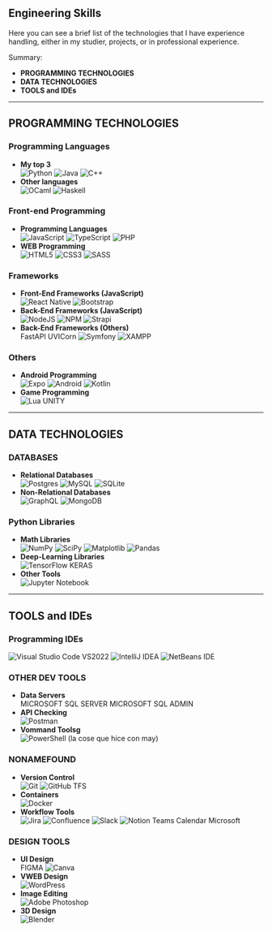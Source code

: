 ## Engineering Skills

Here you can see a brief list of the technologies that I have experience handling, either in my studier, projects, or in professional experience.

Summary:
- **PROGRAMMING TECHNOLOGIES**
- **DATA TECHNOLOGIES**
- **TOOLS and IDEs**

---
## PROGRAMMING TECHNOLOGIES

### Programming Languages
- **My top 3 <br>**
![Python](https://img.shields.io/badge/python-3670A0?style=for-the-badge&logo=python&logoColor=ffdd54)
![Java](https://img.shields.io/badge/java-%23ED8B00.svg?style=for-the-badge&logo=openjdk&logoColor=white)
![C++](https://img.shields.io/badge/c++-%2300599C.svg?style=for-the-badge&logo=c%2B%2B&logoColor=white)
- **Other languages<br>**
![OCaml](https://img.shields.io/badge/OCaml-%23E98407.svg?style=for-the-badge&logo=ocaml&logoColor=white)
![Haskell](https://img.shields.io/badge/Haskell-5e5086?style=for-the-badge&logo=haskell&logoColor=white)

### Front-end Programming
- **Programming Languages<br>**
![JavaScript](https://img.shields.io/badge/javascript-%23323330.svg?style=for-the-badge&logo=javascript&logoColor=%23F7DF1E)
![TypeScript](https://img.shields.io/badge/typescript-%23007ACC.svg?style=for-the-badge&logo=typescript&logoColor=white)
![PHP](https://img.shields.io/badge/php-%23777BB4.svg?style=for-the-badge&logo=php&logoColor=white)
- **WEB Programming<br>**
![HTML5](https://img.shields.io/badge/html5-%23E34F26.svg?style=for-the-badge&logo=html5&logoColor=white)
![CSS3](https://img.shields.io/badge/css3-%231572B6.svg?style=for-the-badge&logo=css3&logoColor=white)
![SASS](https://img.shields.io/badge/Sass-CC6699?style=for-the-badge&logo=sass&logoColor=white)

### Frameworks
- **Front-End Frameworks (JavaScript)<br>**
![React Native](https://img.shields.io/badge/react_native-%2320232a.svg?style=for-the-badge&logo=react&logoColor=%2361DAFB)
![Bootstrap](https://img.shields.io/badge/bootstrap-%238511FA.svg?style=for-the-badge&logo=bootstrap&logoColor=white)
- **Back-End Frameworks (JavaScript)<br>**
![NodeJS](https://img.shields.io/badge/node.js-6DA55F?style=for-the-badge&logo=node.js&logoColor=white)
![NPM](https://img.shields.io/badge/NPM-%23CB3837.svg?style=for-the-badge&logo=npm&logoColor=white)
![Strapi](https://img.shields.io/badge/strapi-%232E7EEA.svg?style=for-the-badge&logo=strapi&logoColor=white)
- **Back-End Frameworks (Others)<br>**
FastAPI UVICorn
![Symfony](https://img.shields.io/badge/symfony-%23000000.svg?style=for-the-badge&logo=symfony&logoColor=white)
![XAMPP](https://img.shields.io/badge/Xampp-F37623?style=for-the-badge&logo=xampp&logoColor=white)

### Others
- **Android Programming<br>**
![Expo](https://img.shields.io/badge/expo-1C1E24?style=for-the-badge&logo=expo&logoColor=#D04A37)
![Android](https://img.shields.io/badge/Android-3DDC84?style=for-the-badge&logo=android&logoColor=white)
![Kotlin](https://img.shields.io/badge/kotlin-%237F52FF.svg?style=for-the-badge&logo=kotlin&logoColor=white)
- **Game Programming<br>**
![Lua](https://img.shields.io/badge/lua-%232C2D72.svg?style=for-the-badge&logo=lua&logoColor=white)
UNITY


---
## DATA TECHNOLOGIES

### DATABASES
- **Relational Databases<br>**
![Postgres](https://img.shields.io/badge/postgres-%23316192.svg?style=for-the-badge&logo=postgresql&logoColor=white) 
![MySQL](https://img.shields.io/badge/mysql-%2300f.svg?style=for-the-badge&logo=mysql&logoColor=white)
![SQLite](https://img.shields.io/badge/sqlite-%2307405e.svg?style=for-the-badge&logo=sqlite&logoColor=white)
- **Non-Relational Databases<br>**
![GraphQL](https://img.shields.io/badge/-GraphQL-E10098?style=for-the-badge&logo=graphql&logoColor=white)
![MongoDB](https://img.shields.io/badge/MongoDB-%234ea94b.svg?style=for-the-badge&logo=mongodb&logoColor=white)

### Python Libraries
- **Math Libraries<br>**
![NumPy](https://img.shields.io/badge/numpy-%23013243.svg?style=for-the-badge&logo=numpy&logoColor=white)
![SciPy](https://img.shields.io/badge/SciPy-%230C55A5.svg?style=for-the-badge&logo=scipy&logoColor=%white)
![Matplotlib](https://img.shields.io/badge/Matplotlib-%23ffffff.svg?style=for-the-badge&logo=Matplotlib&logoColor=black)
![Pandas](https://img.shields.io/badge/pandas-%23150458.svg?style=for-the-badge&logo=pandas&logoColor=white)
- **Deep-Learning Libraries<br>**
![TensorFlow](https://img.shields.io/badge/TensorFlow-%23FF6F00.svg?style=for-the-badge&logo=TensorFlow&logoColor=white)
KERAS
- **Other Tools<br>**
![Jupyter Notebook](https://img.shields.io/badge/jupyter-%23FA0F00.svg?style=for-the-badge&logo=jupyter&logoColor=white)

---
## TOOLS and IDEs

### Programming IDEs
![Visual Studio Code](https://img.shields.io/badge/Visual%20Studio%20Code-0078d7.svg?style=for-the-badge&logo=visual-studio-code&logoColor=white)
VS2022
![IntelliJ IDEA](https://img.shields.io/badge/IntelliJIDEA-000000.svg?style=for-the-badge&logo=intellij-idea&logoColor=white)
![NetBeans IDE](https://img.shields.io/badge/NetBeansIDE-1B6AC6.svg?style=for-the-badge&logo=apache-netbeans-ide&logoColor=white)

### OTHER DEV TOOLS
- **Data Servers<br>**
MICROSOFT SQL SERVER
MICROSOFT SQL ADMIN
- **API Checking<br>**
![Postman](https://img.shields.io/badge/Postman-FF6C37?style=for-the-badge&logo=postman&logoColor=white)
- **Vommand Toolsg<br>**
![PowerShell](https://img.shields.io/badge/PowerShell-%235391FE.svg?style=for-the-badge&logo=powershell&logoColor=white)
(la cose que hice con may)

### NONAMEFOUND
- **Version Control<br>**
![Git](https://img.shields.io/badge/git-%23F05033.svg?style=for-the-badge&logo=git&logoColor=white)
![GitHub](https://img.shields.io/badge/github-%23121011.svg?style=for-the-badge&logo=github&logoColor=white)
TFS
- **Containers<br>**
![Docker](https://img.shields.io/badge/docker-%230db7ed.svg?style=for-the-badge&logo=docker&logoColor=white)
- **Workflow Tools<br>**
![Jira](https://img.shields.io/badge/jira-%230A0FFF.svg?style=for-the-badge&logo=jira&logoColor=white)
![Confluence](https://img.shields.io/badge/confluence-%23172BF4.svg?style=for-the-badge&logo=confluence&logoColor=white)
![Slack](https://img.shields.io/badge/Slack-4A154B?style=for-the-badge&logo=slack&logoColor=white)
![Notion](https://img.shields.io/badge/Notion-%23000000.svg?style=for-the-badge&logo=notion&logoColor=white)
Teams
Calendar
Microsoft

### DESIGN TOOLS
- **UI Design<br>**
FIGMA
![Canva](https://img.shields.io/badge/Canva-%2300C4CC.svg?style=for-the-badge&logo=Canva&logoColor=white)
- **VWEB Design<br>**
![WordPress](https://img.shields.io/badge/WordPress-%23117AC9.svg?style=for-the-badge&logo=WordPress&logoColor=white)
- **Image Editing<br>**
![Adobe Photoshop](https://img.shields.io/badge/adobe%20photoshop-%2331A8FF.svg?style=for-the-badge&logo=adobe%20photoshop&logoColor=white)
- **3D Design<br>**
![Blender](https://img.shields.io/badge/blender-%23F5792A.svg?style=for-the-badge&logo=blender&logoColor=white)

